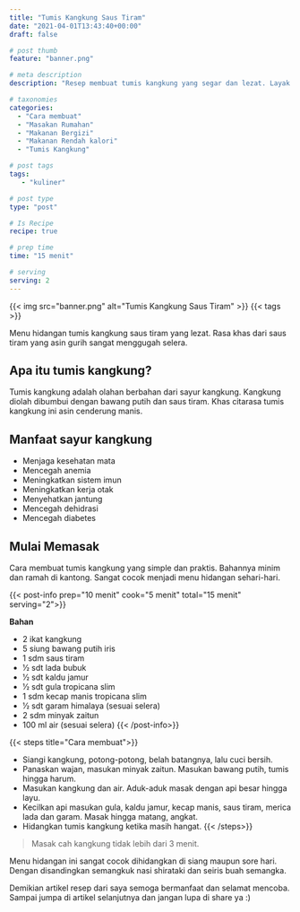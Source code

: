 ```yaml
---
title: "Tumis Kangkung Saus Tiram"
date: "2021-04-01T13:43:40+00:00"
draft: false

# post thumb
feature: "banner.png"

# meta description
description: "Resep membuat tumis kangkung yang segar dan lezat. Layak menjadi menu hidangan sehari-hari."

# taxonomies
categories:
  - "Cara membuat"
  - "Masakan Rumahan"
  - "Makanan Bergizi"
  - "Makanan Rendah kalori"
  - "Tumis Kangkung"

# post tags
tags:
   - "kuliner"

# post type
type: "post"

# Is Recipe
recipe: true

# prep time
time: "15 menit"

# serving
serving: 2
---
```


{{< img src="banner.png" alt="Tumis Kangkung Saus Tiram" >}}
{{< tags >}}

Menu hidangan tumis kangkung saus tiram yang lezat. Rasa khas dari saus tiram yang asin gurih sangat menggugah selera.

## Apa itu tumis kangkung?

Tumis kangkung adalah olahan berbahan dari sayur kangkung. Kangkung diolah dibumbui dengan bawang putih dan saus tiram. Khas citarasa tumis kangkung ini asin cenderung manis.

## Manfaat sayur kangkung

- Menjaga kesehatan mata
- Mencegah anemia
- Meningkatkan sistem imun
- Meningkatkan kerja otak
- Menyehatkan jantung
- Mencegah dehidrasi
- Mencegah diabetes

## Mulai Memasak
Cara membuat tumis kangkung yang simple dan praktis. Bahannya minim dan ramah di kantong. Sangat cocok menjadi menu hidangan sehari-hari.

{{< post-info prep="10 menit" cook="5 menit" total="15 menit" serving="2">}}

__Bahan__

- 2 ikat kangkung
- 5 siung bawang putih iris
- 1 sdm saus tiram
- 1⁄2 sdt lada bubuk
- 1⁄2 sdt kaldu jamur
- 1⁄2 sdt gula tropicana slim
- 1 sdm kecap manis tropicana slim
- 1⁄2 sdt garam himalaya (sesuai selera)
- 2 sdm minyak zaitun
- 100 ml air (sesuai selera)
{{< /post-info>}}

{{< steps title="Cara membuat">}}
- Siangi kangkung, potong-potong, belah batangnya, lalu cuci bersih.
- Panaskan wajan, masukan minyak zaitun. Masukan bawang putih, tumis hingga harum.
- Masukan kangkung dan air. Aduk-aduk masak dengan api besar hingga layu.
- Kecilkan api masukan gula, kaldu jamur, kecap manis, saus tiram, merica lada dan garam. Masak hingga matang, angkat.
- Hidangkan tumis kangkung ketika masih hangat.
{{< /steps>}}

>Masak cah kangkung tidak lebih dari 3 menit.

Menu hidangan ini sangat cocok dihidangkan di siang maupun sore hari. Dengan disandingkan semangkuk nasi shirataki dan seiris buah semangka.

Demikian artikel resep dari saya semoga bermanfaat dan selamat mencoba. Sampai jumpa di artikel selanjutnya dan jangan lupa di share ya :) 